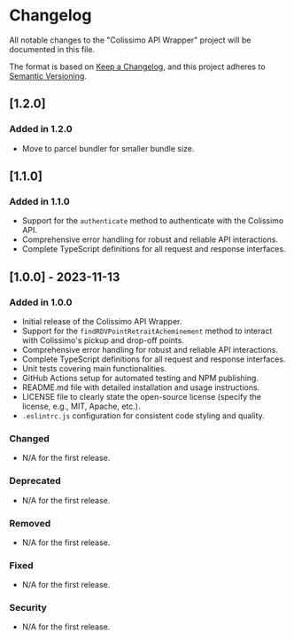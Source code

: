 # Changelog

All notable changes to the "Colissimo API Wrapper" project will be documented in this file.

The format is based on [Keep a Changelog](https://keepachangelog.com/en/1.0.0/), and this project adheres to [Semantic Versioning](https://semver.org/spec/v2.0.0.html).

## [1.2.0]

### Added in 1.2.0

- Move to parcel bundler for smaller bundle size.

## [1.1.0]

### Added in 1.1.0

- Support for the `authenticate` method to authenticate with the Colissimo API.
- Comprehensive error handling for robust and reliable API interactions.
- Complete TypeScript definitions for all request and response interfaces.

## [1.0.0] - 2023-11-13

### Added in 1.0.0

- Initial release of the Colissimo API Wrapper.
- Support for the `findRDVPointRetraitAcheminement` method to interact with Colissimo's pickup and drop-off points.
- Comprehensive error handling for robust and reliable API interactions.
- Complete TypeScript definitions for all request and response interfaces.
- Unit tests covering main functionalities.
- GitHub Actions setup for automated testing and NPM publishing.
- README.md file with detailed installation and usage instructions.
- LICENSE file to clearly state the open-source license (specify the license, e.g., MIT, Apache, etc.).
- `.eslintrc.js` configuration for consistent code styling and quality.

### Changed

- N/A for the first release.

### Deprecated

- N/A for the first release.

### Removed

- N/A for the first release.

### Fixed

- N/A for the first release.

### Security

- N/A for the first release.
